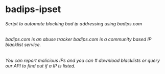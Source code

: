# badips-ipset
###### Script to automate blocking bad ip addressing using badips.com
###### badips.com is an abuse tracker  badips.com is a community based IP blacklist service. 
###### You can report malicious IPs and you can # download blacklists or query our API to find out if a IP is listed.
